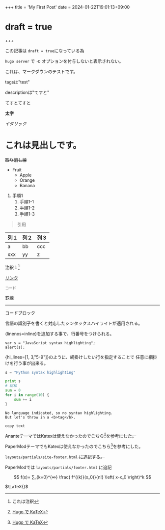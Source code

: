 +++
title = 'My First Post'
date = 2024-01-22T19:01:13+09:00
# draft = true
+++

この記事は `draft = true`になっている為

`hugo server` で `-D` オプションを付与しないと表示されない。

これは、マークダウンのテストです。

tagsは"test"

descriptionは"てすと"

てすとてすと

**太字**

_イタリック_

# これは見出しです。

~~取り消し線~~



* Fruit
  * Apple
  * Orange
  * Banana

1. 手順1
    1. 手順1-1
    2. 手順1-2
    3. 手順1-3

>引用

|列１|列２|列３|
|---|---|---|
|a|bb|ccc|
|xxx|yy|z|

注釈１[^1]
[^1]: これは注釈

[リンク](https://supercutelalafell.netlify.app/)

`コード`

罫線

------

コードブロック

言語の識別子を書くと対応したシンタックスハイライトが適用される。

{linenos=inline}を追加する事で、行番号をつけられる。

```javascript{linenos=inline}
var s = "JavaScript syntax highlighting";
alert(s);
```

{hl_lines=[1, 3,"5-9"]}のように、網掛けしたい行を指定することで
任意に網掛けを行う事が出来る。


```python {hl_lines=[1, 3,"5-9"]}
s = "Python syntax highlighting"

print s
# 総和
sum = 0
for i in range(10) {
    sum += i
}
```

```
No language indicated, so no syntax highlighting.
But let's throw in a <b>tag</b>.
```


```
copy text
```

~~AnanteテーマではKatexは使えなかったのでこちら[^2]を参考にした。~~

PaperModテーマでもKatexは使えなかったのでこちら[^2]を参考にした。

[^2]: [Hugo で KaTeX](https://blog.atusy.net/2019/05/09/katex-in-hugo/)

~~`layouts/partials/site-footer.html` に追記する。~~

PaperModでは `layouts/partials/footer.html` に追記

$$
f(x)= ∑_{k=0}^{∞} \frac{ f^{(k)}(x_0)}{n!} \left( x-x_0 \right)^k
$$

$\LaTeX{}$